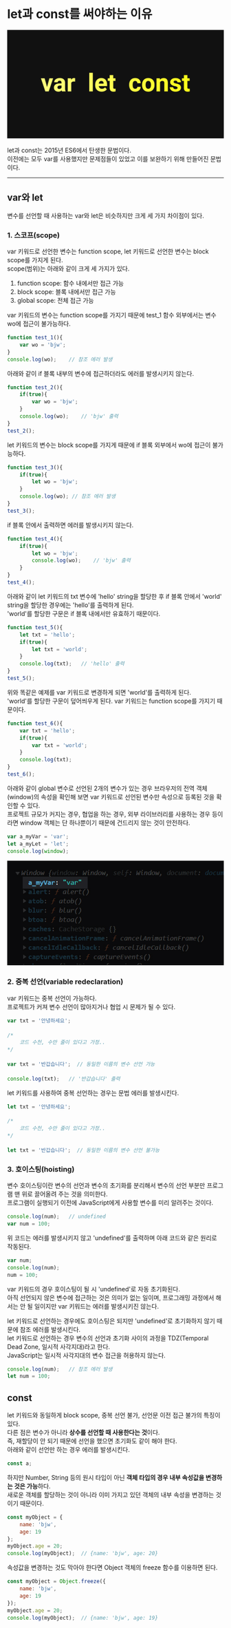 # **let과 const를 써야하는 이유**

![](thumb.jpg)

let과 const는 2015년 ES6에서 탄생한 문법이다.  
이전에는 모두 var를 사용했지만 문제점들이 있었고 이를 보완하기 위해 만들어진 문법이다.

---

## **var와 let**
변수를 선언할 때 사용하는 var와 let은 비슷하지만 크게 세 가지 차이점이 있다.

### **1. 스코프(scope)**
var 키워드로 선언한 변수는 function scope, let 키워드로 선언한 변수는 block scope를 가지게 된다.  
scope(범위)는 아래와 같이 크게 세 가지가 있다.
1. function scope: 함수 내에서만 접근 가능
2. block scope: 블록 내에서만 접근 가능
3. global scope: 전체 접근 가능

var 키워드의 변수는 function scope를 가지기 때문에 test_1 함수 외부에서는 변수 wo에 접근이 불가능하다.
```js
function test_1(){
	var wo = 'bjw';
}
console.log(wo);	// 참조 에러 발생
```

아래와 같이 if 블록 내부의 변수에 접근하더라도 에러를 발생시키지 않는다.
```js
function test_2(){
	if(true){
		var wo = 'bjw';
	}
	console.log(wo);	// 'bjw' 출력
}
test_2();
```

let 키워드의 변수는 block scope를 가지게 때문에 if 블록 외부에서 wo에 접근이 불가능하다.
```js
function test_3(){
	if(true){
		let wo = 'bjw';
	}
	console.log(wo); // 참조 에러 발생
}
test_3();
```

if 블록 안에서 출력하면 에러를 발생시키지 않는다.
```js
function test_4(){
	if(true){
		let wo = 'bjw';
		console.log(wo);	// 'bjw' 출력
	}
}
test_4();
```

아래와 같이 let 키워드의 txt 변수에 'hello' string을 할당한 후 if 블록 안에서 'world' string을 할당한 경우에는 'hello'를 출력하게 된다.  
'world'를 할당한 구문은 if 블록 내에서만 유효하기 때문이다.
```js
function test_5(){
	let txt = 'hello';
	if(true){
		let txt = 'world';
	}
	console.log(txt);	// 'hello' 출력
}
test_5();
```

위와 똑같은 예제를 var 키워드로 변경하게 되면 'world'를 출력하게 된다.  
'world'를 할당한 구문이 덮어씌우게 된다. var 키워드는 function scope를 가지기 때문이다.
```js
function test_6(){
	var txt = 'hello';
	if(true){
		var txt = 'world';
	}
	console.log(txt);
}
test_6();
```

아래와 같이 global 변수로 선언된 2개의 변수가 있는 경우 브라우저의 전역 객체(window)의 속성을 확인해 보면 var 키워드로 선언된 변수만 속성으로 등록된 것을 확인할 수 있다.  
프로젝트 규모가 커지는 경우, 협업을 하는 경우, 외부 라이브러리를 사용하는 경우 등이라면 window 객체는 단 하나뿐이기 때문에 건드리지 않는 것이 안전하다.
```js
var a_myVar = 'var';
let a_myLet = 'let';
console.log(window);
```

![](img_1.jpg)

### **2. 중복 선언(variable redeclaration)**
var 키워드는 중복 선언이 가능하다.  
프로젝트가 커져 변수 선언이 많아지거나 협업 시 문제가 될 수 있다.
```js
var txt = '안녕하세요';

/*
	코드 수천, 수만 줄이 있다고 가정..
*/

var txt = '반갑습니다';	// 동일한 이름의 변수 선언 가능

console.log(txt);	// '반갑습니다' 출력
```

let 키워드를 사용하여 중복 선언하는 경우는 문법 에러를 발생시킨다.  
```js
let txt = '안녕하세요';

/*
	코드 수천, 수만 줄이 있다고 가정..
*/

let txt = '반갑습니다';	// 동일한 이름의 변수 선언 불가능
```

### **3. 호이스팅(hoisting)**
변수 호이스팅이란 변수의 선언과 변수의 초기화를 분리해서 변수의 선언 부분만 프로그램 맨 위로 끌어올려 주는 것을 의미한다.  
프로그램이 실행되기 이전에 JavaScript에게 사용할 변수를 미리 알려주는 것이다.
```js
console.log(num);	// undefined
var num = 100;
```

위 코드는 에러를 발생시키지 않고 'undefined'를 출력하며 아래 코드와 같은 원리로 작동된다.
```js
var num;
console.log(num);
num = 100;
```

var 키워드의 경우 호이스팅이 될 시 'undefined'로 자동 초기화된다.  
아직 선언되지 않은 변수에 접근하는 것은 의미가 없는 일이며, 프로그래밍 과정에서 해서는 안 될 일이지만 var 키워드는 에러를 발생시키진 않는다.  
  
let 키워드로 선언하는 경우에도 호이스팅은 되지만 'undefined'로 초기화하지 않기 때문에 참조 에러를 발생시킨다.  
let 키워드로 선언하는 경우 변수의 선언과 초기화 사이의 과정을 TDZ(Temporal Dead Zone, 일시적 사각지대)라고 한다.  
JavaScript는 일시적 사각지대의 변수 접근을 허용하지 않는다.
```js
console.log(num);	// 참조 에러 발생
let num = 100;
```

## **const**
let 키워드와 동일하게 block scope, 중복 선언 불가, 선언문 이전 접근 불가의 특징이 있다.  
다른 점은 변수가 아니라 **상수를 선언할 때 사용한다는 것**이다.  
즉, 재할당이 안 되기 때문에 선언을 했으면 초기화도 같이 해야 한다.  
아래와 같이 선언만 하는 경우 에러를 발생시킨다.
```js
const a;
```

하지만 Number, String 등의 원시 타입이 아닌 **객체 타입의 경우 내부 속성값을 변경하는 것은 가능**하다.  
새로운 객체를 할당하는 것이 아니라 이미 가지고 있던 객체의 내부 속성을 변경하는 것이기 때문이다.
```js
const myObject = {
	name: 'bjw',
	age: 19
};
myObject.age = 20;
console.log(myObject);	// {name: 'bjw', age: 20}
```

속성값을 변경하는 것도 막아야 한다면 Object 객체의 freeze 함수를 이용하면 된다.
```js
const myObject = Object.freeze({
	name: 'bjw',
	age: 19
});
myObject.age = 20;
console.log(myObject);	// {name: 'bjw', age: 19}
```